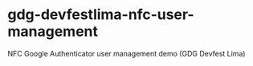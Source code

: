 gdg-devfestlima-nfc-user-management
===================================

NFC Google Authenticator user management demo (GDG Devfest Lima)